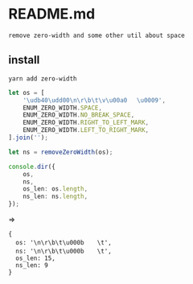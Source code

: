 # README.md

    remove zero-width and some other util about space

## install

```
yarn add zero-width
```

```ts
let os = [
	'\udb40\udd00\n\r\b\t\v\u00a0 　\u0009',
	ENUM_ZERO_WIDTH.SPACE,
	ENUM_ZERO_WIDTH.NO_BREAK_SPACE,
	ENUM_ZERO_WIDTH.RIGHT_TO_LEFT_MARK,
	ENUM_ZERO_WIDTH.LEFT_TO_RIGHT_MARK,
].join('');

let ns = removeZeroWidth(os);

console.dir({
	os,
	ns,
	os_len: os.length,
	ns_len: ns.length,
});
```

=>

```json5
{
  os: '󠄀\n\r\b\t\u000b  　\t',
  ns: '\n\r\b\t\u000b  　\t',
  os_len: 15,
  ns_len: 9
}
```
